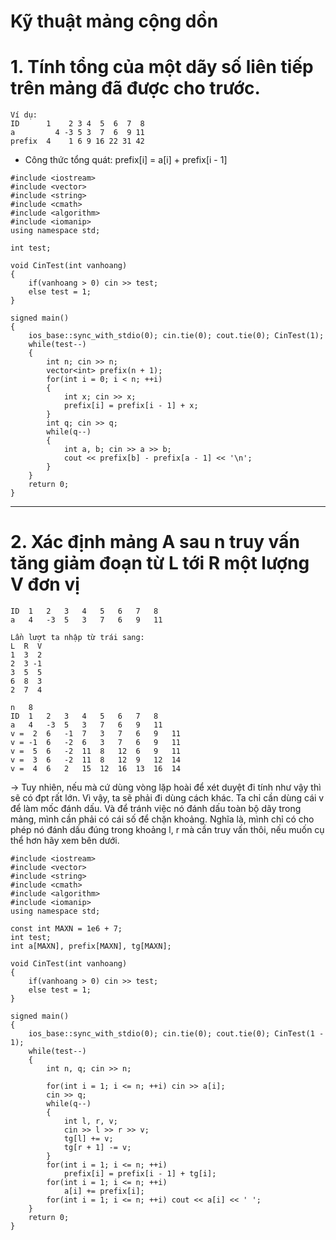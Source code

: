 # Kỹ thuật mảng cộng dồn
# 1. Tính tổng của một dãy số liên tiếp trên mảng đã được cho trước.
```
Ví dụ:
ID	    1	 2 3 4  5  6  7  8
a	      4 -3 5 3  7  6  9 11
prefix	4	 1 6 9 16 22 31 42
```
- Công thức tổng quát: prefix[i] = a[i] + prefix[i - 1]
```
#include <iostream>
#include <vector>
#include <string>
#include <cmath>
#include <algorithm>
#include <iomanip>
using namespace std;

int test;

void CinTest(int vanhoang)
{
    if(vanhoang > 0) cin >> test;
    else test = 1;
}

signed main()
{
    ios_base::sync_with_stdio(0); cin.tie(0); cout.tie(0); CinTest(1);
    while(test--)
    {
        int n; cin >> n;
        vector<int> prefix(n + 1);
        for(int i = 0; i < n; ++i)
        {
            int x; cin >> x;
            prefix[i] = prefix[i - 1] + x;
        }
        int q; cin >> q;
        while(q--)
        {
            int a, b; cin >> a >> b;
            cout << prefix[b] - prefix[a - 1] << '\n';
        }
    }
    return 0;
}
```
-------------------------------------------------------------
# 2. Xác định mảng A sau n truy vấn tăng giảm đoạn từ L tới R một lượng V đơn vị

```
ID	1	2	3	4	5	6	7	8
a	4	-3	5	3	7	6	9	11
```

```
Lần lượt ta nhập từ trái sang:
L  R  V
1  3  2
2  3 -1
3  5  5
6  8  3
2  7  4

n	8							
ID	1	2	3	4	5	6	7	8
a	4	-3	5	3	7	6	9	11
v =  2 	6	-1	7	3	7	6	9	11
v = -1 	6	-2	6	3	7	6	9	11
v =  5 	6	-2	11	8	12	6	9	11
v =  3 	6	-2	11	8	12	9	12	14
v =  4 	6	2	15	12	16	13	16	14
```

-> Tuy nhiên, nếu mà cứ dùng vòng lặp hoài để xét duyệt đi tính như vậy thì sẽ có đpt rất lớn. Vì vậy, ta sẽ phải đi dùng cách khác. 
Ta chỉ cần dùng cái v để làm mốc đánh dấu. Và để tránh việc nó đánh dấu toàn bộ dãy trong mảng, mình cần phải có cái số để chặn khoảng. 
Nghĩa là, mình chỉ có cho phép nó đánh dấu đúng trong khoảng l, r mà cần truy vấn thôi, nếu muốn cụ thể hơn hãy xem bên dưới.
```
#include <iostream>
#include <vector>
#include <string>
#include <cmath>
#include <algorithm>
#include <iomanip>
using namespace std;

const int MAXN = 1e6 + 7;
int test;
int a[MAXN], prefix[MAXN], tg[MAXN];

void CinTest(int vanhoang)
{
    if(vanhoang > 0) cin >> test;
    else test = 1;
}

signed main()
{
    ios_base::sync_with_stdio(0); cin.tie(0); cout.tie(0); CinTest(1 - 1);
    while(test--)
    {
        int n, q; cin >> n;

        for(int i = 1; i <= n; ++i) cin >> a[i];
        cin >> q;
        while(q--)
        {
            int l, r, v;
            cin >> l >> r >> v;
            tg[l] += v;
            tg[r + 1] -= v;
        }
        for(int i = 1; i <= n; ++i)
            prefix[i] = prefix[i - 1] + tg[i];
        for(int i = 1; i <= n; ++i)
            a[i] += prefix[i];
        for(int i = 1; i <= n; ++i) cout << a[i] << ' ';
    }
    return 0;
}
```
